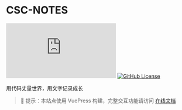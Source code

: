 # CSC-NOTES

![VuePress Site](https://img.shields.io/badge/VuePress-站点-blue?logo=vue.js)
[![GitHub License](https://img.shields.io/github/license/onion-chen/csc-notes)](LICENSE)

用代码丈量世界，用文字记录成长

> 📌 提示：本站点使用 VuePress 构建，完整交互功能请访问 [在线文档](https://onion-chen.github.io/csc-notes/)
